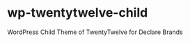 wp-twentytwelve-child
=====================

WordPress Child Theme of TwentyTwelve for Declare Brands
